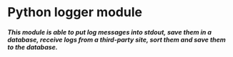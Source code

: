 # Python logger module
##### This module is able to put log messages into stdout, save them in a database, receive logs from a third-party site, sort them and save them to the database.
